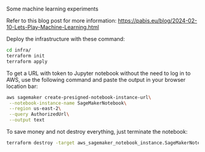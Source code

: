 Some machine learning experiments

Refer to this blog post for more information:
https://pabis.eu/blog/2024-02-10-Lets-Play-Machine-Learning.html

Deploy the infrastructure with these command:
```bash
cd infra/
terraform init
terraform apply
```

To get a URL with token to Jupyter notebook without the need to log in to AWS,
use the following command and paste the output in your browser location bar:
```bash
aws sagemaker create-presigned-notebook-instance-url\
 --notebook-instance-name SageMakerNotebook\
 --region us-east-2\
 --query AuthorizedUrl\
 --output text
```

To save money and not destroy everything, just terminate the notebook:

```bash
terraform destroy -target aws_sagemaker_notebook_instance.SageMakerNotebook
```